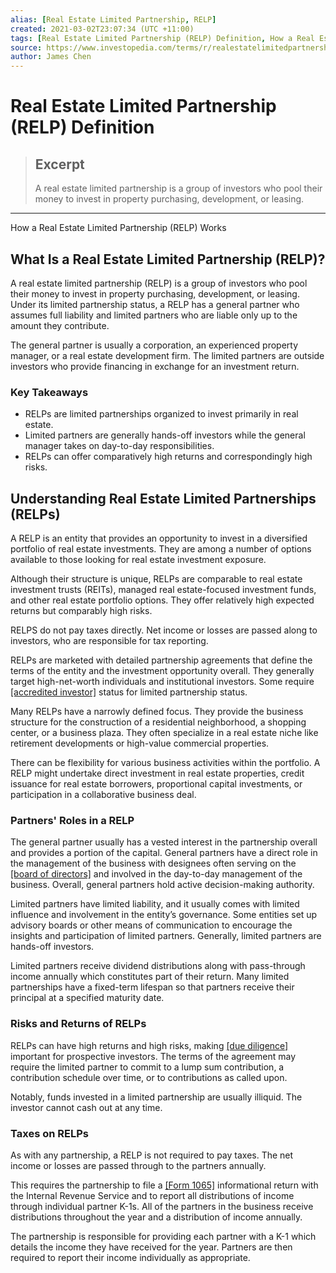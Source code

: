 ```yaml
---
alias: [Real Estate Limited Partnership, RELP]
created: 2021-03-02T23:07:34 (UTC +11:00)
tags: [Real Estate Limited Partnership (RELP) Definition, How a Real Estate Limited Partnership (RELP) Works]
source: https://www.investopedia.com/terms/r/realestatelimitedpartnership.asp
author: James Chen
---
```


# Real Estate Limited Partnership (RELP) Definition

> ## Excerpt
> A real estate limited partnership is a group of investors who pool their money to invest in property purchasing, development, or leasing.

---

How a Real Estate Limited Partnership (RELP) Works
## What Is a Real Estate Limited Partnership (RELP)?

A real estate limited partnership (RELP) is a group of investors who pool their money to invest in property purchasing, development, or leasing. Under its limited partnership status, a RELP has a general partner who assumes full liability and limited partners who are liable only up to the amount they contribute.

The general partner is usually a corporation, an experienced property manager, or a real estate development firm. The limited partners are outside investors who provide financing in exchange for an investment return.

### Key Takeaways

-   RELPs are limited partnerships organized to invest primarily in real estate.
-   Limited partners are generally hands-off investors while the general manager takes on day-to-day responsibilities.
-   RELPs can offer comparatively high returns and correspondingly high risks.

## Understanding Real Estate Limited Partnerships (RELPs)

A RELP is an entity that provides an opportunity to invest in a diversified portfolio of real estate investments. They are among a number of options available to those looking for real estate investment exposure.

Although their structure is unique, RELPs are comparable to real estate investment trusts (REITs), managed real estate-focused investment funds, and other real estate portfolio options. They offer relatively high expected returns but comparably high risks.

RELPS do not pay taxes directly. Net income or losses are passed along to investors, who are responsible for tax reporting.

RELPs are marketed with detailed partnership agreements that define the terms of the entity and the investment opportunity overall. They generally target high-net-worth individuals and institutional investors. Some require [[accredited investor]](https://www.investopedia.com/terms/a/accreditedinvestor.asp) status for limited partnership status.

Many RELPs have a narrowly defined focus. They provide the business structure for the construction of a residential neighborhood, a shopping center, or a business plaza. They often specialize in a real estate niche like retirement developments or high-value commercial properties.

There can be flexibility for various business activities within the portfolio. A RELP might undertake direct investment in real estate properties, credit issuance for real estate borrowers, proportional capital investments, or participation in a collaborative business deal. 

### Partners' Roles in a RELP

The general partner usually has a vested interest in the partnership overall and provides a portion of the capital. General partners have a direct role in the management of the business with designees often serving on the [[board of directors]](https://www.investopedia.com/terms/b/boardofdirectors.asp) and involved in the day-to-day management of the business. Overall, general partners hold active decision-making authority.

Limited partners have limited liability, and it usually comes with limited influence and involvement in the entity’s governance. Some entities set up advisory boards or other means of communication to encourage the insights and participation of limited partners. Generally, limited partners are hands-off investors.

Limited partners receive dividend distributions along with pass-through income annually which constitutes part of their return. Many limited partnerships have a fixed-term lifespan so that partners receive their principal at a specified maturity date.

### Risks and Returns of RELPs

RELPs can have high returns and high risks, making [[due diligence]](https://www.investopedia.com/terms/d/duediligence.asp) important for prospective investors. The terms of the agreement may require the limited partner to commit to a lump sum contribution, a contribution schedule over time, or to contributions as called upon.

Notably, funds invested in a limited partnership are usually illiquid. The investor cannot cash out at any time.

### Taxes on RELPs

As with any partnership, a RELP is not required to pay taxes. The net income or losses are passed through to the partners annually.

This requires the partnership to file a [[Form 1065]](https://www.investopedia.com/terms/f/form-1065.asp) informational return with the Internal Revenue Service and to report all distributions of income through individual partner K-1s. All of the partners in the business receive distributions throughout the year and a distribution of income annually.

The partnership is responsible for providing each partner with a K-1 which details the income they have received for the year. Partners are then required to report their income individually as appropriate.
